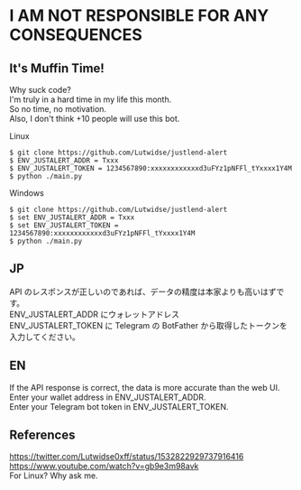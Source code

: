 # I AM NOT RESPONSIBLE FOR ANY CONSEQUENCES

## It's Muffin Time!

Why suck code?  
I'm truly in a hard time in my life this month.  
So no time, no motivation.  
Also, I don't think +10 people will use this bot.

Linux

```
$ git clone https://github.com/Lutwidse/justlend-alert
$ ENV_JUSTALERT_ADDR = Txxx
$ ENV_JUSTALERT_TOKEN = 1234567890:xxxxxxxxxxxxd3uFYz1pNFFl_tYxxxx1Y4M
$ python ./main.py
```

Windows

```
$ git clone https://github.com/Lutwidse/justlend-alert
$ set ENV_JUSTALERT_ADDR = Txxx
$ set ENV_JUSTALERT_TOKEN = 1234567890:xxxxxxxxxxxxd3uFYz1pNFFl_tYxxxx1Y4M
$ python ./main.py
```

## JP

API のレスポンスが正しいのであれば、データの精度は本家よりも高いはずです。  
ENV_JUSTALERT_ADDR にウォレットアドレス  
ENV_JUSTALERT_TOKEN に Telegram の BotFather から取得したトークンを入力してください。

## EN

If the API response is correct, the data is more accurate than the web UI.  
Enter your wallet address in ENV_JUSTALERT_ADDR.  
Enter your Telegram bot token in ENV_JUSTALERT_TOKEN.

## References

https://twitter.com/Lutwidse0xff/status/1532822929737916416  
https://www.youtube.com/watch?v=gb9e3m98avk  
For Linux? Why ask me.
